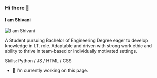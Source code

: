 ### Hi there 👋
#### I am Shivani
![I am Shivani](https://github.com/Shivani-Makvana/github-readme-stats)

A Student pursuing Bachelor of Engineering Degree eager to develop knowledge in 
I.T. role. Adaptable and driven with strong work ethic and ability to thrive in team-based or
 individually motivated settings.

Skills: Python  / JS / HTML / CSS

- 🔭 I’m currently working on this page. 

<!--
**ShivaniMakvana/ShivaniMakvana** is a ✨ _special_ ✨ repository because its `README.md` (this file) appears on your GitHub profile.

Here are some ideas to get you started:

- 🔭 I’m currently working on ...
- 🌱 I’m currently learning ...
- 👯 I’m looking to collaborate on ...
- 🤔 I’m looking for help with ...
- 💬 Ask me about ...
- 📫 How to reach me: ...
- 😄 Pronouns: ...
- ⚡ Fun fact: ...
-->
